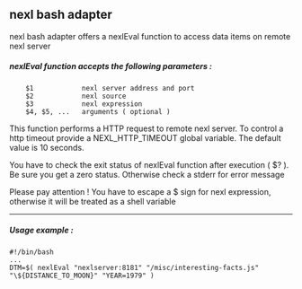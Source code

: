 ## nexl bash adapter

nexl bash adapter offers a nexlEval function to access data items on remote nexl server

##### nexlEval function accepts the following parameters :
        $1            nexl server address and port
        $2            nexl source
        $3            nexl expression
        $4, $5, ...   arguments ( optional )
 
This function performs a HTTP request to remote nexl server. To control a http timeout provide a NEXL_HTTP_TIMEOUT global variable. The default value is 10 seconds.

You have to check the exit status of nexlEval function after execution ( $? ). Be sure you get a zero status. Otherwise check a stderr for error message
 
Please pay attention ! You have to escape a $ sign for nexl expression, otherwise it will be treated as a shell variable

* * *

##### Usage example :
    #!/bin/bash
    ...
    DTM=$( nexlEval "nexlserver:8181" "/misc/interesting-facts.js" "\${DISTANCE_TO_MOON}" "YEAR=1979" )
